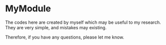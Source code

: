 # MyModule

The codes here are created by myself which may be useful to my research. They are very simple, and mistakes may existing. 

Therefore, if you have any questions, please let me know.
